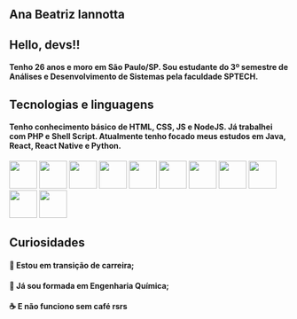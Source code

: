 ## Ana Beatriz Iannotta

## Hello, devs!!

#### Tenho 26 anos e moro em São Paulo/SP. Sou estudante do 3º semestre de Análises e Desenvolvimento de Sistemas pela faculdade SPTECH.

## Tecnologias e linguagens

#### Tenho conhecimento básico de HTML, CSS, JS e NodeJS. Já trabalhei com PHP e Shell Script. Atualmente tenho focado meus estudos em Java, React, React Native e Python.
<img src="https://cdn.jsdelivr.net/gh/devicons/devicon/icons/html5/html5-original.svg" height="50px"/>    <img src="https://cdn.jsdelivr.net/gh/devicons/devicon/icons/css3/css3-original.svg" height="50px"/>    <img src="https://cdn.jsdelivr.net/gh/devicons/devicon/icons/javascript/javascript-original.svg" height="50px"/>    <img src="https://cdn.jsdelivr.net/gh/devicons/devicon/icons/nodejs/nodejs-original.svg" height="50px"/>   <img src="https://cdn.jsdelivr.net/gh/devicons/devicon/icons/java/java-original.svg" height="50px"/>   <img src="https://cdn.jsdelivr.net/gh/devicons/devicon/icons/php/php-original.svg" height="50px"/>    <img src="https://cdn.jsdelivr.net/gh/devicons/devicon/icons/react/react-original.svg" height="50px"/>    <img src="https://cdn.jsdelivr.net/gh/devicons/devicon/icons/python/python-original.svg" height="50px"/>   <img src="https://cdn.jsdelivr.net/gh/devicons/devicon/icons/ubuntu/ubuntu-plain.svg" height="50px"/>   <img src="https://cdn.jsdelivr.net/gh/devicons/devicon/icons/mysql/mysql-original.svg" height="50px"/>   <img src="https://cdn.jsdelivr.net/gh/devicons/devicon/icons/github/github-original.svg" height="50px"/> 
          
          
          
          
          
          
          
          
          
          
          

## Curiosidades

#### :notebook_with_decorative_cover: Estou em transição de carreira;
#### :microscope: Já sou formada em Engenharia Química; 
#### :coffee: E não funciono sem café rsrs




